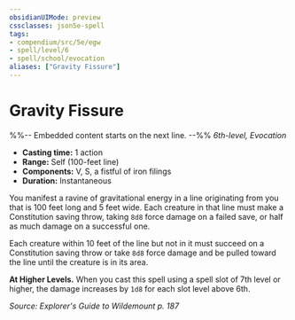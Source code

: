 ```yaml
---
obsidianUIMode: preview
cssclasses: json5e-spell
tags:
- compendium/src/5e/egw
- spell/level/6
- spell/school/evocation
aliases: ["Gravity Fissure"]
---
```

# Gravity Fissure
%%-- Embedded content starts on the next line. --%%
*6th-level, Evocation*  

- **Casting time:** 1 action
- **Range:** Self (100-feet line)
- **Components:** V, S, a fistful of iron filings
- **Duration:** Instantaneous

You manifest a ravine of gravitational energy in a line originating from you that is 100 feet long and 5 feet wide. Each creature in that line must make a Constitution saving throw, taking `8d8` force damage on a failed save, or half as much damage on a successful one.

Each creature within 10 feet of the line but not in it must succeed on a Constitution saving throw or take `8d8` force damage and be pulled toward the line until the creature is in its area.

**At Higher Levels.** When you cast this spell using a spell slot of 7th level or higher, the damage increases by `1d8` for each slot level above 6th.

*Source: Explorer's Guide to Wildemount p. 187*